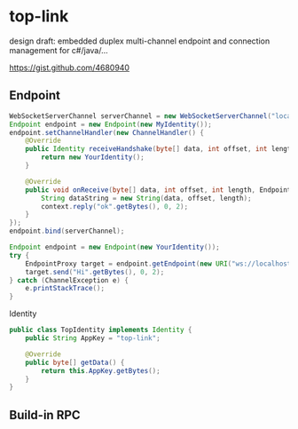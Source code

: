 top-link
========

design draft: embedded duplex multi-channel endpoint and connection management for c#/java/...

https://gist.github.com/4680940

## Endpoint

```java
WebSocketServerChannel serverChannel = new WebSocketServerChannel("localhost", 8080);
Endpoint endpoint = new Endpoint(new MyIdentity());
endpoint.setChannelHandler(new ChannelHandler() {
	@Override
	public Identity receiveHandshake(byte[] data, int offset, int length) {
		return new YourIdentity();
	}

	@Override
	public void onReceive(byte[] data, int offset, int length, EndpointContext context) {
		String dataString = new String(data, offset, length);
		context.reply("ok".getBytes(), 0, 2);
	}
});
endpoint.bind(serverChannel);
```

```java
Endpoint endpoint = new Endpoint(new YourIdentity());
try {
	EndpointProxy target = endpoint.getEndpoint(new URI("ws://localhost:8080/link"));
	target.send("Hi".getBytes(), 0, 2);
} catch (ChannelException e) {
	e.printStackTrace();
}
```

Identity

```java
public class TopIdentity implements Identity {
	public String AppKey = "top-link";

	@Override
	public byte[] getData() {
		return this.AppKey.getBytes();
	}
}
```

## Build-in RPC